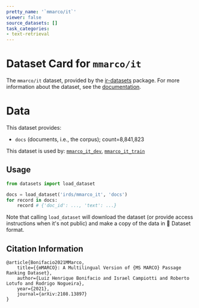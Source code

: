 ```yaml
---
pretty_name: '`mmarco/it`'
viewer: false
source_datasets: []
task_categories:
- text-retrieval
---
```


# Dataset Card for `mmarco/it`

The `mmarco/it` dataset, provided by the [ir-datasets](https://ir-datasets.com/) package.
For more information about the dataset, see the [documentation](https://ir-datasets.com/mmarco#mmarco/it).

# Data

This dataset provides:
 - `docs` (documents, i.e., the corpus); count=8,841,823


This dataset is used by: [`mmarco_it_dev`](https://huggingface.co/datasets/irds/mmarco_it_dev), [`mmarco_it_train`](https://huggingface.co/datasets/irds/mmarco_it_train)


## Usage

```python
from datasets import load_dataset

docs = load_dataset('irds/mmarco_it', 'docs')
for record in docs:
    record # {'doc_id': ..., 'text': ...}

```

Note that calling `load_dataset` will download the dataset (or provide access instructions when it's not public) and make a copy of the
data in 🤗 Dataset format.

## Citation Information

```
@article{Bonifacio2021MMarco,
    title={{mMARCO}: A Multilingual Version of {MS MARCO} Passage Ranking Dataset},
    author={Luiz Henrique Bonifacio and Israel Campiotti and Roberto Lotufo and Rodrigo Nogueira},
    year={2021},
    journal={arXiv:2108.13897}
}
```
